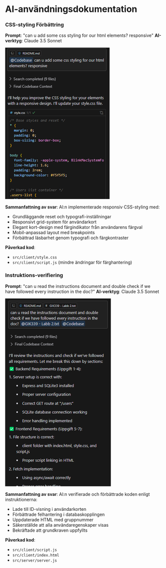 # AI-användningsdokumentation

### CSS-styling Förbättring
**Prompt**: "can u add some css styling for our html elements? responsive"
**AI-verktyg**: Claude 3.5 Sonnet

![CSS styling request](./images/CSS.png)

**Sammanfattning av svar**: AI:n implementerade responsiv CSS-styling med:
- Grundläggande reset och typografi-inställningar
- Responsivt grid-system för användarkort
- Elegant kort-design med färgindikator från användarens färgval
- Mobil-anpassad layout med breakpoints
- Förbättrad läsbarhet genom typografi och färgkontraster

**Påverkad kod**: 
- `src/client/style.css`
- `src/client/script.js` (mindre ändringar för färghantering)

### Instruktions-verifiering
**Prompt**: "can u read the instructions document and double check if we have followed every instruction in the doc?"
**AI-verktyg**: Claude 3.5 Sonnet

![Instructions verification](./images/CheckInstructions.png)

**Sammanfattning av svar**: AI:n verifierade och förbättrade koden enligt instruktionerna:
- Lade till ID-visning i användarkorten
- Förbättrade felhantering i databaskopplingen
- Uppdaterade HTML med gruppnummer
- Säkerställde att alla användaregenskaper visas
- Bekräftade att grundkraven uppfyllts

**Påverkad kod**: 
- `src/client/script.js`
- `src/client/index.html`
- `src/server/server.js`